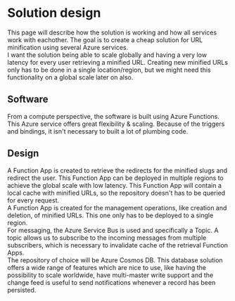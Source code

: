 # Solution design

This page will describe how the solution is working and how all services work with eachother. The goal is to create a cheap solution for URL minification using several Azure services.  
I want the solution being able to scale globally and having a very low latency for every user retrieving a minified URL. Creating new minified URLs only has to be done in a single location/region, but we might need this functionality on a global scale later on also.

## Software

From a compute perspective, the software is built using Azure Functions.  
This Azure service offers great flexibility & scaling. Because of the triggers and bindings, it isn't necessary to built a lot of plumbing code.

## Design

A Function App is created to retrieve the redirects for the minified slugs and redirect the user. This Function App can be deployed in multiple regions to achieve the global scale with low latency. This Function App will contain a local cache with minified URLs, so the repository doesn't has to be queried for every request.  
A Function App is created for the management operations, like creation and deletion, of minified URLs. This one only has to be deployed to a single region.  
For messaging, the Azure Service Bus is used and specifically a Topic. A topic allows us to subscribe to the incoming messages from multiple subscribers, which is necessary to invalidate cache of the retrieval Function Apps.  
The repository of choice will be Azure Cosmos DB. This database solution offers a wide range of features which are nice to use, like having the possibility to scale worldwide, have multi-master write support and the change feed is useful to send notifications whenever a record has been persisted.
